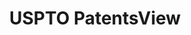 ---
bigquery: https://console.cloud.google.com/bigquery?p=patents-public-data&d=patentsview&page=dataset
citation: Attribution should be given to PatentsView for use, distribution, or derivative
  works.
code: https://github.com/CSSIP-AIR/PatentsView-Code-Snippets/
contributors: USPTO
cost: None
description: 'PatentsView includes US patent data including raw data (summaries, applications,
  pregrant applications), disambugations of inventors and assignees, and inventor
  gender estimates.  Also foreign priority data, # of figures and sheets, and government
  interest statements.'
documentation: https://patentsview.org/query/builder-faqs
last_edit: 04/10/2022, 23:26:06
location: https://patentsview.org/
maintained_by: USPTO
record_creation_timestamp: 12/2/2020 17:20:46
schema_fields:
- reldocno
- title
- country
- lawyer_id
- term_grant
- disamb_inventor_id_20170307
- term_disclaimer
- term_extension
- deceased
- withdrawn
- applicant_type
- number
- field_title
- relkind
- county_fips
- disamb_inventor_id_20190312
- lapse_of_patent
- ipc_class
- f371_date
- main_group
- date
- assignee_id
- f102_date
- disamb_inventor_id_20170808
- disamb_assignee_id_20200929
- doctype
- disamb_inventor_id_20191008
- name_first
- city
- subgroup_id
- num
- subgroup
- state
- country_transformed
- longitude
- num_figures
- location_id
- category_id
- patent_id
- section
- uuid
- id
- field_id
- publication_number
- county
- type
- section_id
- organization
- kind
- subcategory_id
- rawassignee_id
- attribution_status
- _102_date
- name_last
- classification_value
- disamb_inventor_id_20181127
- lname
- gi_statement
- ipc_version_indicator
- disamb_inventor_id_20191231
- exemplary
- level_two
- length
- mainclass_id
- subclass
- disamb_assignee_id_20200331
- status
- doc_type
- disamb_assignee_id_20181127
- classification_level
- rel_id
- text
- inventor_id
- disamb_inventor_id_20201229
- variety
- series_code
- symbol_position
- state_fips
- rawlocation_id
- disamb_assignee_id_20200630
- disclaimer_date
- designation
- action_date
- abstract
- num_claims
- disamb_inventor_id_20200331
- group_id
- level_three
- male
- group
- rawinventor_id
- rule_47
- contract_award_number
- disamb_inventor_id_20171003
- sequence
- disamb_inventor_id_20200929
- disamb_assignee_id_20190820
- sector_title
- filename
- num_sheets
- latlong
- category
- subsection_id
- application_id
- latitude
- dependent
- disamb_assignee_id_20190312
- subclass_id
- _371_date
- male_flag
- citation_id
- disamb_assignee_id_20191231
- disamb_inventor_id_20171226
- disamb_inventor_id_20180528
- latin_name
- classification_data_source
- disamb_assignee_id_20191008
- fname
- level_one
- classification_status
- name
- role
- organization_id
- disamb_inventor_id_20200630
- disamb_inventor_id_20190820
shortname: patentsview
tags:
- disambiguation
- United States
- gender
terms_of_use: Creative Commons Attribution 4.0 International License.
timeframe: 1963-1999
title: USPTO PatentsView
uuid: cf1780b1-e265-4e49-8d1d-83b9cfe0fd9a
---